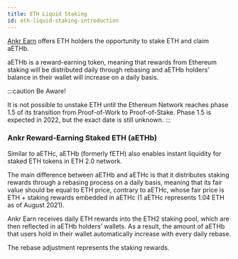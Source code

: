 ```yaml
---
title: ETH Liquid Staking
id: eth-liquid-staking-introduction
---
```


[Ankr Earn](https://stakefi.ankr.com/liquid-staking/launchpad) offers ETH holders the opportunity to stake ETH and claim aETHb.

aETHb is a reward-earning token, meaning that rewards from Ethereum staking will be distributed daily through rebasing and aETHb holders' balance in their wallet will increase on a daily basis.

:::caution Be Aware!

It is not possible to unstake ETH until the Ethereum Network reaches phase 1.5 of its transition from Proof-of-Work to Proof-of-Stake. Phase 1.5 is expected in 2022, but the exact date is still unknown.
:::


### Ankr Reward-Earning Staked ETH (aETHb)

Similar to aETHc, aETHb (formerly fETH) also enables instant liquidity for staked ETH tokens in ETH 2.0 network.

The main difference between aETHb and aETHc is that it distributes staking rewards through a rebasing process on a daily basis, meaning that its fair value should be equal to ETH price, contrary to aETHc, whose fair price is ETH + staking rewards embedded in aETHc (1 aETHc represents 1.04 ETH as of August 2021).

Ankr Earn receives daily ETH rewards into the ETH2 staking pool, which are then reflected in aETHb holders’ wallets. As a result, the amount of aETHb that users hold in their wallet automatically increase with every daily rebase.

The rebase adjustment represents the staking rewards.
